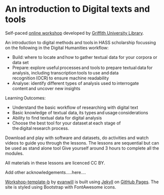 # An introduction to Digital texts and tools
Self-paced [online workshop](https://griffithunilibrary.github.io/...../) developed by [Griffith University Library](https://www.griffith.edu.au/library).

An introduction to digital methods and tools in HASS scholarship focussing on the following in the Digital Humanities workflow:  
- Build: where to locate and how to gather textual data for your corpora or data set   
- Prepare: explore useful processes and tools to prepare textual data for analysis, including transcription tools to use and data recognition (OCR) to ensure machine readability  
- Analyse: identify different types of analysis used to interrogate content and uncover new insights

Learning Outcomes:  
- Understand the basic workflow of researching with digital text  
- Basic knowledge of textual data, its types and usage considerations   
- Ability to find textual data for digital analysis  
- Choose the best tool for your dataset at each stage of the digital research process.  
    
Download and play with software and datasets, do activities and watch videos to guide you through the lessons. The lessons are sequential but can be used as stand alone tool
Give yourself around 3 hours to complete all the modules.

All materials in these lessons are licenced CC BY.

Add other acknowledgements.....here....

[Workshop-template-b](https://github.com/evanwill/workshop-template-b) by [evanwill](https://github.com/evanwill) is built using [Jekyll](https://jekyllrb.com/) on [GitHub Pages](https://pages.github.com/). The site is styled using Bootstrap with FontAwesome icons.
